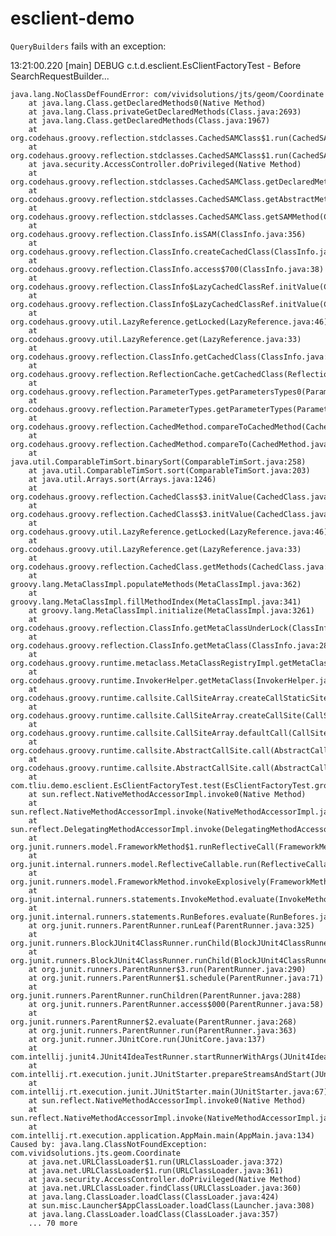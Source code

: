 # esclient-demo

`QueryBuilders` fails with an exception:

  13:21:00.220 [main] DEBUG c.t.d.esclient.EsClientFactoryTest - Before SearchRequestBuilder...

	java.lang.NoClassDefFoundError: com/vividsolutions/jts/geom/Coordinate
		at java.lang.Class.getDeclaredMethods0(Native Method)
		at java.lang.Class.privateGetDeclaredMethods(Class.java:2693)
		at java.lang.Class.getDeclaredMethods(Class.java:1967)
		at org.codehaus.groovy.reflection.stdclasses.CachedSAMClass$1.run(CachedSAMClass.java:101)
		at org.codehaus.groovy.reflection.stdclasses.CachedSAMClass$1.run(CachedSAMClass.java:99)
		at java.security.AccessController.doPrivileged(Native Method)
		at org.codehaus.groovy.reflection.stdclasses.CachedSAMClass.getDeclaredMethods(CachedSAMClass.java:99)
		at org.codehaus.groovy.reflection.stdclasses.CachedSAMClass.getAbstractMethods(CachedSAMClass.java:117)
		at org.codehaus.groovy.reflection.stdclasses.CachedSAMClass.getSAMMethod(CachedSAMClass.java:183)
		at org.codehaus.groovy.reflection.ClassInfo.isSAM(ClassInfo.java:356)
		at org.codehaus.groovy.reflection.ClassInfo.createCachedClass(ClassInfo.java:346)
		at org.codehaus.groovy.reflection.ClassInfo.access$700(ClassInfo.java:38)
		at org.codehaus.groovy.reflection.ClassInfo$LazyCachedClassRef.initValue(ClassInfo.java:494)
		at org.codehaus.groovy.reflection.ClassInfo$LazyCachedClassRef.initValue(ClassInfo.java:485)
		at org.codehaus.groovy.util.LazyReference.getLocked(LazyReference.java:46)
		at org.codehaus.groovy.util.LazyReference.get(LazyReference.java:33)
		at org.codehaus.groovy.reflection.ClassInfo.getCachedClass(ClassInfo.java:108)
		at org.codehaus.groovy.reflection.ReflectionCache.getCachedClass(ReflectionCache.java:107)
		at org.codehaus.groovy.reflection.ParameterTypes.getParametersTypes0(ParameterTypes.java:78)
		at org.codehaus.groovy.reflection.ParameterTypes.getParameterTypes(ParameterTypes.java:64)
		at org.codehaus.groovy.reflection.CachedMethod.compareToCachedMethod(CachedMethod.java:154)
		at org.codehaus.groovy.reflection.CachedMethod.compareTo(CachedMethod.java:137)
		at java.util.ComparableTimSort.binarySort(ComparableTimSort.java:258)
		at java.util.ComparableTimSort.sort(ComparableTimSort.java:203)
		at java.util.Arrays.sort(Arrays.java:1246)
		at org.codehaus.groovy.reflection.CachedClass$3.initValue(CachedClass.java:119)
		at org.codehaus.groovy.reflection.CachedClass$3.initValue(CachedClass.java:81)
		at org.codehaus.groovy.util.LazyReference.getLocked(LazyReference.java:46)
		at org.codehaus.groovy.util.LazyReference.get(LazyReference.java:33)
		at org.codehaus.groovy.reflection.CachedClass.getMethods(CachedClass.java:257)
		at groovy.lang.MetaClassImpl.populateMethods(MetaClassImpl.java:362)
		at groovy.lang.MetaClassImpl.fillMethodIndex(MetaClassImpl.java:341)
		at groovy.lang.MetaClassImpl.initialize(MetaClassImpl.java:3261)
		at org.codehaus.groovy.reflection.ClassInfo.getMetaClassUnderLock(ClassInfo.java:251)
		at org.codehaus.groovy.reflection.ClassInfo.getMetaClass(ClassInfo.java:282)
		at org.codehaus.groovy.runtime.metaclass.MetaClassRegistryImpl.getMetaClass(MetaClassRegistryImpl.java:255)
		at org.codehaus.groovy.runtime.InvokerHelper.getMetaClass(InvokerHelper.java:872)
		at org.codehaus.groovy.runtime.callsite.CallSiteArray.createCallStaticSite(CallSiteArray.java:72)
		at org.codehaus.groovy.runtime.callsite.CallSiteArray.createCallSite(CallSiteArray.java:159)
		at org.codehaus.groovy.runtime.callsite.CallSiteArray.defaultCall(CallSiteArray.java:45)
		at org.codehaus.groovy.runtime.callsite.AbstractCallSite.call(AbstractCallSite.java:110)
		at org.codehaus.groovy.runtime.callsite.AbstractCallSite.call(AbstractCallSite.java:114)
		at com.tliu.demo.esclient.EsClientFactoryTest.test(EsClientFactoryTest.groovy:35)
		at sun.reflect.NativeMethodAccessorImpl.invoke0(Native Method)
		at sun.reflect.NativeMethodAccessorImpl.invoke(NativeMethodAccessorImpl.java:62)
		at sun.reflect.DelegatingMethodAccessorImpl.invoke(DelegatingMethodAccessorImpl.java:43)
		at org.junit.runners.model.FrameworkMethod$1.runReflectiveCall(FrameworkMethod.java:50)
		at org.junit.internal.runners.model.ReflectiveCallable.run(ReflectiveCallable.java:12)
		at org.junit.runners.model.FrameworkMethod.invokeExplosively(FrameworkMethod.java:47)
		at org.junit.internal.runners.statements.InvokeMethod.evaluate(InvokeMethod.java:17)
		at org.junit.internal.runners.statements.RunBefores.evaluate(RunBefores.java:26)
		at org.junit.runners.ParentRunner.runLeaf(ParentRunner.java:325)
		at org.junit.runners.BlockJUnit4ClassRunner.runChild(BlockJUnit4ClassRunner.java:78)
		at org.junit.runners.BlockJUnit4ClassRunner.runChild(BlockJUnit4ClassRunner.java:57)
		at org.junit.runners.ParentRunner$3.run(ParentRunner.java:290)
		at org.junit.runners.ParentRunner$1.schedule(ParentRunner.java:71)
		at org.junit.runners.ParentRunner.runChildren(ParentRunner.java:288)
		at org.junit.runners.ParentRunner.access$000(ParentRunner.java:58)
		at org.junit.runners.ParentRunner$2.evaluate(ParentRunner.java:268)
		at org.junit.runners.ParentRunner.run(ParentRunner.java:363)
		at org.junit.runner.JUnitCore.run(JUnitCore.java:137)
		at com.intellij.junit4.JUnit4IdeaTestRunner.startRunnerWithArgs(JUnit4IdeaTestRunner.java:74)
		at com.intellij.rt.execution.junit.JUnitStarter.prepareStreamsAndStart(JUnitStarter.java:211)
		at com.intellij.rt.execution.junit.JUnitStarter.main(JUnitStarter.java:67)
		at sun.reflect.NativeMethodAccessorImpl.invoke0(Native Method)
		at sun.reflect.NativeMethodAccessorImpl.invoke(NativeMethodAccessorImpl.java:62)
		at com.intellij.rt.execution.application.AppMain.main(AppMain.java:134)
	Caused by: java.lang.ClassNotFoundException: com.vividsolutions.jts.geom.Coordinate
		at java.net.URLClassLoader$1.run(URLClassLoader.java:372)
		at java.net.URLClassLoader$1.run(URLClassLoader.java:361)
		at java.security.AccessController.doPrivileged(Native Method)
		at java.net.URLClassLoader.findClass(URLClassLoader.java:360)
		at java.lang.ClassLoader.loadClass(ClassLoader.java:424)
		at sun.misc.Launcher$AppClassLoader.loadClass(Launcher.java:308)
		at java.lang.ClassLoader.loadClass(ClassLoader.java:357)
		... 70 more
